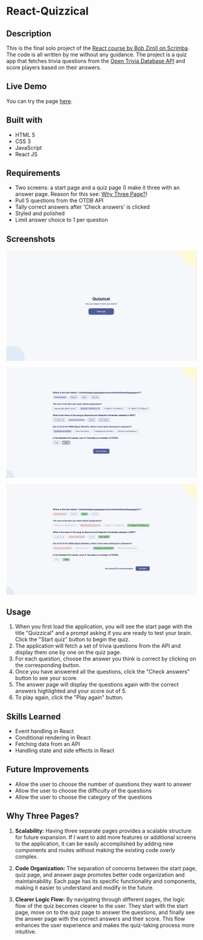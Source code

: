 # React-Quizzical

## Description

This is the final solo project of the [React course by Bob Ziroll on Scrimba](https://scrimba.com/learn/learnreact). The code is all written by me without any guidance. The project is a quiz app that fetches trivia questions from the [Open Trivia Database API](https://opentdb.com/) and score players based on their answers.

## Live Demo

You can try the page [here](https://quizzical987.netlify.app).

## Built with

- HTML 5
- CSS 3
- JavaScript
- React JS

## Requirements

- Two screens: a start page and a quiz page (I make it three with an answer page. Reason for this see: [Why Three Page?](#why-three-pages))
- Pull 5 questions from the OTDB API
- Tally correct answers after 'Check answers' is clicked
- Styled and polished
- Limit answer choice to 1 per question

## Screenshots

![Start Page](./screenshots/startPage.png)

![Quiz Page](./screenshots/quizPage.png)

![Answer Page](./screenshots/ansPage.png)

## Usage

1. When you first load the application, you will see the start page with the title "Quizzical" and a prompt asking if you are ready to test your brain.
   Click the "Start quiz" button to begin the quiz.
2. The application will fetch a set of trivia questions from the API and display them one by one on the quiz page.
3. For each question, choose the answer you think is correct by clicking on the corresponding button.
4. Once you have answered all the questions, click the "Check answers" button to see your score.
5. The answer page will display the questions again with the correct answers highlighted and your score out of 5.
6. To play again, click the "Play again" button.

## Skills Learned

- Event handling in React
- Conditional rendering in React
- Fetching data from an API
- Handling state and side effects in React

## Future Improvements

- Allow the user to choose the number of questions they want to answer
- Allow the user to choose the difficulty of the questions
- Allow the user to choose the category of the questions

## Why Three Pages?

1. **Scalability:** Having three separate pages provides a scalable structure for future expansion. If I want to add more features or additional screens to the application, it can be easily accomplished by adding new components and routes without making the existing code overly complex.

2. **Code Organization:** The separation of concerns between the start page, quiz page, and answer page promotes better code organization and maintainability. Each page has its specific functionality and components, making it easier to understand and modify in the future.

3. **Clearer Logic Flow:** By navigating through different pages, the logic flow of the quiz becomes clearer to the user. They start with the start page, move on to the quiz page to answer the questions, and finally see the answer page with the correct answers and their score. This flow enhances the user experience and makes the quiz-taking process more intuitive.
